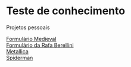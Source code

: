 # Teste de conhecimento
Projetos pessoais

<a href="https://diogovaladao.github.io/teste/form-novo/" target="_blank">Formulário Medieval</a> <br>
<a href="https://diogovaladao.github.io/teste/formulario/formulario.html" target="_blank"> Formulário da Rafa Berellini</a><br>
<a href="https://diogovaladao.github.io/teste/metallica/index.html" target="_blank">Metallica</a><br>
<a href="https://diogovaladao.github.io/teste/spiderman/index.html" taget="_blank"> Spiderman</a>
